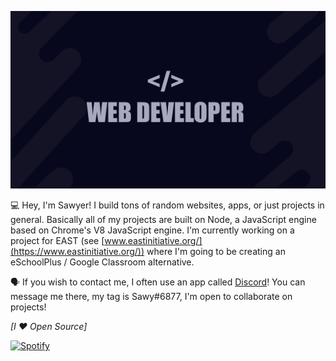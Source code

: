 ![Header](https://github.com/sqwwy/sqwwy/blob/master/Untitled_Artwork%203.jpg?raw=true)

💻 Hey, I'm Sawyer! I build tons of random websites, apps, or just projects in general. Basically all of my projects are built on Node, a JavaScript engine based on Chrome's V8 JavaScript engine. I'm currently working on a project for EAST (see [www.eastinitiative.org/](https://www.eastinitiative.org/)) where I'm going to be creating an eSchoolPlus / Google Classroom alternative.

🗣️ If you wish to contact me, I often use an app called [Discord](https://discord.com)! You can message me there, my tag is Sawy#6877, I'm open to collaborate on projects!

*[I ❤ Open Source]*

[![Spotify](novatorem-8q8cw85hf.vercel.app/api/spotify)](https://open.spotify.com/user/xow5mtuwdo31scpr9w504yw15)
